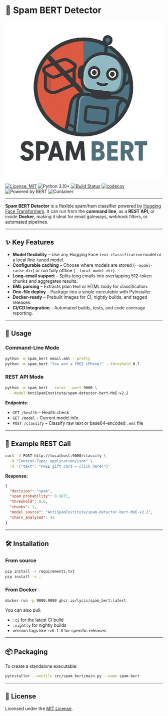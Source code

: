 # 📧 Spam BERT Detector

![Logo](spambert_logo.png)

[![License: MIT](https://img.shields.io/badge/License-MIT-yellow.svg)](LICENSE)
![Python 3.10+](https://img.shields.io/badge/python-3.10%2B-blue)
[![Build Status](https://github.com/lycis/spam_bert/actions/workflows/ci.yml/badge.svg)](https://github.com/lycis/spam_bert/actions)
[![codecov](https://codecov.io/gh/lycis/spam_bert/branch/main/graph/badge.svg)](https://codecov.io/gh/lycis/spam_bert)
![Powered by BERT](https://img.shields.io/badge/powered%20by-BERT-orange)
![Container](https://img.shields.io/badge/container-GHCR-blue)

---

**Spam BERT Detector** is a flexible spam/ham classifier powered by [Hugging Face Transformers](https://huggingface.co/).
It can run from the **command line**, as a **REST API**, or inside **Docker**, making it ideal for email gateways, webhook filters, or automated pipelines.

---

## ✨ Key Features

* **Model flexibility** – Use any Hugging Face `text-classification` model or a local fine-tuned model.
* **Configurable caching** – Choose where models are stored (`--model-cache-dir`) or run fully offline (`--local-model-dir`).
* **Long-email support** – Splits long emails into overlapping 512-token chunks and aggregates results.
* **EML parsing** – Extracts plain text or HTML body for classification.
* **One-file deploy** – Package into a single executable with PyInstaller.
* **Docker-ready** – Prebuilt images for CI, nightly builds, and tagged releases.
* **CI/CD Integration** – Automated builds, tests, and code coverage reporting.

---

## 🚀 Usage

### Command-Line Mode

```bash
python -m spam_bert email.eml --pretty
python -m spam_bert "You won a FREE iPhone!" --threshold 0.7
```

### REST API Mode

```bash
python -m spam_bert --serve --port 9000 \
  --model AntiSpamInstitute/spam-detector-bert-MoE-v2.2
```

**Endpoints**:

* `GET /health` – Health check
* `GET /model` – Current model info
* `POST /classify` – Classify raw text or base64-encoded `.eml` file

---

## 📡 Example REST Call

```bash
curl -X POST http://localhost:9000/classify \
  -H "Content-Type: application/json" \
  -d '{"text": "FREE gift card – click here!"}'
```

**Response:**

```json
{
  "decision": "spam",
  "spam_probability": 0.9871,
  "threshold": 0.6,
  "chunks": 1,
  "model_source": "AntiSpamInstitute/spam-detector-bert-MoE-v2.2",
  "chars_analyzed": 43
}
```

---

## 🛠️ Installation

### From source

```bash
pip install -r requirements.txt
pip install -e .
```

### From Docker

```bash
docker run -p 9000:9000 ghcr.io/lycis/spam_bert:latest
```

You can also pull:

* `:ci` for the latest CI build
* `:nightly` for nightly builds
* version tags like `:v0.1.0` for specific releases

---

## 📦 Packaging

To create a standalone executable:

```bash
pyinstaller --onefile src/spam_bert/main.py --name spam-bert
```

---

## 📜 License

Licensed under the [MIT License](LICENSE).
